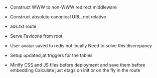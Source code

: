 * Construct WWW to non-WWW redirect middleware
* Construct absolute canonical URL, not relative
* ads.txt route
* Serve Favicons from root

* User avatar saved to redis not locally
  Need to solve this discrepancy
* Setup updated_at triggers for the tables
* Minify CSS and JS files before deployment and save them before embedding
  Calculate just etags on init or on the fly in the route